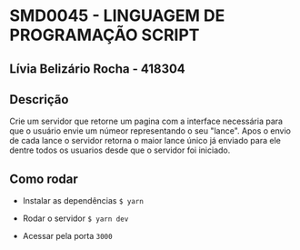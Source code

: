 # SMD0045 - LINGUAGEM DE PROGRAMAÇÃO SCRIPT

## Lívia Belizário Rocha - 418304

## Descrição

Crie um servidor que retorne um pagina com a interface necessária para que o usuário envie um númeor representando o seu "lance". Apos o envio de cada lance o servidor retorna o maior lance único já enviado para ele dentre todos os usuarios desde que o servidor foi iniciado.

## Como rodar

- Instalar as dependências
  `$ yarn`

- Rodar o servidor
  `$ yarn dev`

- Acessar pela porta `3000`
